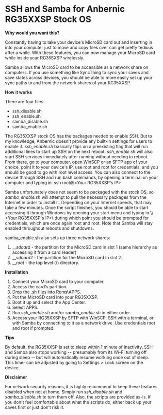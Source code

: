 # SSH and Samba for Anbernic RG35XXSP Stock OS

**Why would you want this?**

Constantly having to take your device's MicroSD card out and inserting in into your computer just to move and copy files over can get pretty tedious after a while. With these features, you can now manage your MicroSD card while inside your RG35SXSP wirelessly.

Samba allows the MicroSD card to be accessible as a network share on computers. If you use something like SyncThing to sync your saves and save states across devices, you should be able to more easily set up your sync paths to and from the network shares of your RG35XXSP.

**How it works**

There are four files:

* ssh_disable.sh
* ssh_enable.sh
* samba_disable.sh
* samba_enable.sh

The RG35XXSP stock OS has the packages needed to enable SSH. But to my knowledge, Anbernic doesn't provide any built-in settings for users to enable it. _ssh_enable.sh_ basically flips on a preexisting flag that will run additional lines to start up SSH on the next reboot. _ssh_enable.sh_ will also start SSH services immediately after running without needing to reboot. From there, go to your computer, open WinSCP or an SFTP app of your choice, point it to your device's IP, use root and root for credentials, and you should be good to go with root level access. You can also connect to the device through SSH and run bash commands, by opening a terminal on your computer and typing in: ssh root@<Your RG35XXSP's IP>

Samba unfortunately does not seem to be packaged with the stock OS, so _samba_enable.sh_ will attempt to pull the necessary packages from the Internet in order to install it. Depending on your Internet speeds, that may take a few minutes. Once the script finishes, you should be able to start accessing it through Windows by opening your start menu and typing in \\\\<Your RG35XXSP's IP>\\ during which point you should be prompted for credentials, which are once again root and root. Note that Samba will stay enabled throughout reboots and shutdowns.

samba_enable.sh also sets up three network shares: 
1. ___sdcard_ - the partition for the MicroSD card in slot 1 (same hierarchy as accessing it from a card reader)
2. ___sdcard2_ - the partition for the MicroSD card in slot 2.
3. ___root_ - the top level (/) directory.

**Installation**

1. Connect your MicroSD card to your computer.
2. Access the card's partition.
3. Drop the .sh files into Roms\APPS.
4. Put the MicroSD card into your RG35XXSP.
5. Boot it up and select the App Center.
6. Select APPS.
7. Run _ssh_enable.sh_ and/or _samba_enable.sh_ in either order.
8. Access your RG35XXSP by SFTP with WinSCP, SSH with a terminal, or with Samba by connecting to it as a network drive. Use credentials root and root if prompted.

**Tips**

By default, the RG35XXSP is set to sleep within 1 minute of inactivity. SSH and Samba also stops working -- presumably from its Wi-Fi turning off during sleep -- but will automatically resume working once out of sleep. This timer can be adjusted by going to Settings > Lock screen on the device.

**Disclaimer**

For network security reasons, it is highly recommend to keep these features disabled when not at home. Simply run _ssh_disable.sh_ and _samba_disable.sh_ to turn them off. Also, the scripts are provided as-is. If you don't feel comfortable about what the scripts do, either back up your saves first or just don't risk it.

